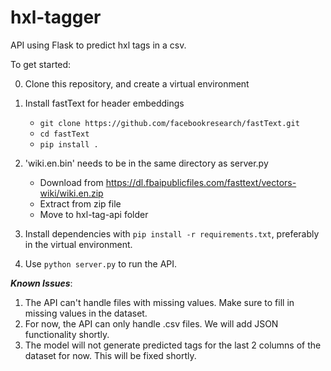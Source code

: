 # hxl-tagger
API using Flask to predict hxl tags in a csv.

To get started:

0. Clone this repository, and create a virtual environment

1. Install fastText for header embeddings
   - `git clone https://github.com/facebookresearch/fastText.git`
   - `cd fastText`
   - `pip install .`
 
2. 'wiki.en.bin' needs to be in the same directory as server.py
    - Download from https://dl.fbaipublicfiles.com/fasttext/vectors-wiki/wiki.en.zip
    - Extract from zip file
    - Move to hxl-tag-api folder
  
3. Install dependencies with `pip install -r requirements.txt`, preferably in the virtual environment.

4. Use `python server.py` to run the API.

***Known Issues***:

1. The API can't handle files with missing values. Make sure to fill in missing values in the dataset.
2. For now, the API can only handle .csv files. We will add JSON functionality shortly.
3. The model will not generate predicted tags for the last 2 columns of the dataset for now. This will be fixed shortly.
